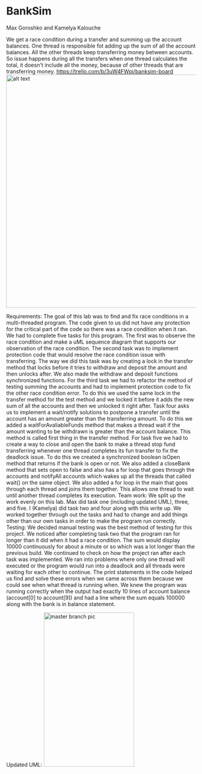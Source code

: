 # BankSim


Max Goroshko and Kamelya Kalouche

We get a race condition during a transfer and summing up the account balances. 
One thread is responsible fot adding up the sum of all the account balances. All the other threads keep transferring money between accounts.
So issue happens during all the transfers when one thread calculates the total, it doesn't include all the money, because of other threads that are transferring money. 
https://trello.com/b/3uW4FWpi/banksim-board
<img src="https://github.com/3296f19temple/05-kalouche_gorosko-K_M/blob/maxDevelop/UMLrace.png" alt="alt text" width="860" height="620" style="max-width:100%;">
 
Requirements:
The goal of this lab was to find and fix race conditions in a multi-threaded program. The code given to us did not have any protection for the critical part of the code so there was a race condition when it ran. We had to complete five tasks for this program. The first was to observe the race condition and make a uML sequence diagram that supports our observation of the race condition. The second task was to implement protection code that would resolve the race condition issue with transferring. The way we did this task was by creating a lock in the transfer method that locks before it tries to withdraw and deposit the amount and then unlocks after. We also made the withdraw and deposit functions synchronized functions. For the third task we had to refactor the method of testing summing the accounts and had to implement protection code to fix the other race condition error. To do this we used the same lock in the transfer method for the test method and we locked it before it adds the new sum of all the accounts and then we unlocked it right after. Task four asks us to implement a wait/notify solutions to postpone a transfer until the account has an amount greater than the transferring amount. To do this we added a waitForAvaliableFunds method that makes a thread wait if the amount wanting to be withdrawn is greater than the account balance. This method is called first thing in the transfer method. For task five we had to create a way to close and open the bank to make a thread stop fund transferring whenever one thread completes its fun transfer to fix the deadlock issue. To do this we created a synchronized boolean isOpen method that returns if the bank is open or not. We also added a closeBank method that sets open to false and also has a for loop that goes through the accounts and notifyAll accounts which wakes up all the threads that called wait() on the same object. We also added a for loop in the main that goes through each thread and joins them together. This allows one thread to wait until another thread completes its execution.
Team work:
We split up the work evenly on this lab. Max did task one (including updated UML), three, and five. I (Kamelya) did task two and four along with this write up. We worked together through out the tasks and had to change and add things other than our own tasks in order to make the program run correctly.
Testing:
We decided manual testing was the best method of testing for this project. We noticed after completing task two that the program ran for longer than it did when it had a race condition. The sum would display 10000 continuously for about a minute or so which was a lot longer than the previous build. We continued to check on how the project ran after each task was implemented. We ran into problems where only one thread will executed or the program would run into a deadlock and all threads were waiting for each other to continue. The print statements in the code helped us find and solve these errors when we came across them because we could see when what thread is running when. We knew the program was running correctly when the output had exactly 10 lines of account balance (account[0] to account[9]) and had a line where the sum equals 100000 along with the bank is in balance statement. 


Updated UML:
<img src="https://github.com/3296f19temple/05-kalouche_gorosko-K_M/blob/master/UMLrace.png" alt="master branch pic" width="240" height="410" style="max-width:100%;">

